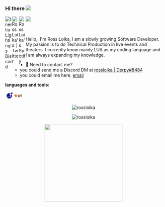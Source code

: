 ### Hi there <img src="https://media.giphy.com/media/hvRJCLFzcasrR4ia7z/giphy.gif" width="25px">

<a href="https://discord.gg/lighting">
  <img align="left" alt="Inertia Lighting's Discord" width="22px" src="https://raw.githubusercontent.com/peterthehan/peterthehan/master/assets/discord.svg" />
</a>
<a href="https://twitter.com/DerpyRoss">
  <img align="left" alt="Ross Loika's | Twitter" width="22px" src="https://raw.githubusercontent.com/peterthehan/peterthehan/master/assets/twitter.svg" />
</a>
<a href="https://open.spotify.com/user/rossy12343">
  <img align="left" alt="Ross Loika's Spotify" width="22px" src="https://commons.wikimedia.org/wiki/File:Spotify_logo_without_text.svg" />
</a>

![](https://visitor-badge.glitch.me/badge?page_id=rossloika.rossloika)

<br/>

Hello,, I'm Ross Loika, I am a slowly growing Software Developer. My passion is to do Technical Production in live events and theaters. I currently know mainly LUA as my coding language and I am always expanding my knowledge.
  
- 💼 Need to contact me? 
  - you could send me a Discord DM at [rossloika | Derpy#8484](https://discord.com)
  - you could email me here, [email](mailto:rossloika@outlook.com)

**languages and tools:**

<code><img height="25" src="https://raw.githubusercontent.com/github/explore/80688e429a7d4ef2fca1e82350fe8e3517d3494d/topics/lua/lua.png"></code>
<code><img height="25" src="https://raw.githubusercontent.com/github/explore/80688e429a7d4ef2fca1e82350fe8e3517d3494d/topics/git/git.png"></code>

<p align="center"> <img src="https://github-readme-stats.vercel.app/api?username=rossloika&show_icons=true&theme=radical" alt="rossloika"/>
<p align="center"> <img src="https://github-readme-stats.vercel.app/api/top-langs/?username=rossloika&show_icons=true&theme=dark" alt="rossloika"/>
<p align="center"> <img src="https://media0.giphy.com/media/f6hnhHkks8bk4jwjh3/giphy.gif" width="250" height="250"/>
